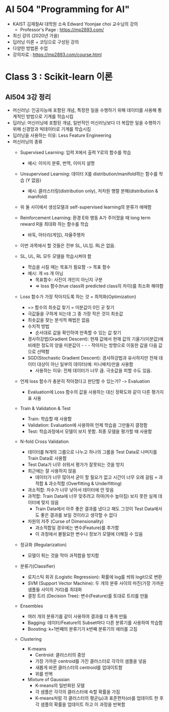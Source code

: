 # AI 504 "Programming for AI"
- KAIST 김재철AI 대학원 소속 Edward Yoonjae choi 교수님의 강의
    - Professor's Page : https://mp2893.com/
- 최신 강의 (2020년 가을)
- 딥러닝 이론 + 코딩으로 구성된 강의
- 다양한 방법론 수업
- 강의자료 : https://mp2893.com/course.html

# Class 3 : Scikit-learn 이론

## AI504 3강 정리
- 머신러닝: 인공지능에 포함된 개념, 특정한 일을 수행하기 위해 데이터를 사용해 통계적인 방법으로 기계를 학습시킴
- 딥러닝: 머신러닝에 포함된 개념, 일반적인 머신러닝보다 더 복잡한 일을 수행하기 위해 신경망과 빅데이터로 기계를 학습시킴
- 딥러닝을 사용하는 이유: Less Feature Engineering
- 머신러닝의 종류
    - Supervised Learning: 입력 X에서 출력 Y로의 함수를 학습
        - 예시: 이미지 분류, 번역, 이미지 설명
    - Unsupervised Learning: 데이터 X를 distribution/manifold하는 함수를 학습 (Y 없음)
    	- 예시: 클러스터링(distribution only), 저차원 행렬 분해(distribution & manifold)
    - 위 둘 사이에서 생성모델과 self-supervised learning의 분류가 애매함
    - Reinforcement Learning: 환경 E와 행동 A가 주어졌을 때 long term reward R을 최대화 하는 함수를 학습
        - 바둑, 아타리(게임), 자율주행차
    - 이번 과목에서 할 것들은 전부 SL, UL임. RL은 없음.
    - SL, UL, RL 모두 모델을 학습시켜야 함
    	- 학습을 시킬 때는 목표가 필요함 -> 목표 함수
    	- 예시: 개 vs 개 아님
    	    - 목표함수: 사진이 개인지 아닌지 구분
    	    - => loss 함수(true class와 predicted class의 차이)를 최소화 해야함
    - Loss 함수가 가장 작아지도록 하는 것 = 최적화(Optimization)
    	- => 함수의 최솟값 찾기 = 미분값이 0인 곳 찾기
    	- 극값들을 구하게 되는데 그 중 가장 작은 것이 최솟값
    	- 최솟값을 찾는 분석적 해법은 없음
    	- 수치적 방법
    	    - 순서대로 값을 확인하여 만족할 수 있는 값 찾기
    	- 경사하강법(Gradient Descent): 현재 값에서 현재 값의 기울기(미분값)에 비례한 정도의 양을 미분값이 - -  - 작아지는 방향으로 이동한 값을 다음 값으로 선택함
    	- SGD(Stochastic Gradient Descent): 경사하강법과 유사하지만 전체 데이터 대상이 아닌 일부의 데이터(예: 미니배치)만을 사용함
    	    - 사용하는 이유: 전체 데이터가 너무 큼. 극솟값을 피할 수도 있음.
    - 언제 loss 함수가 충분히 작아졌다고 판단할 수 있는가? -> Evaluation
    	- Evaluation에 Loss 함수의 값을 사용하는 대신 정확도와 같이 다른 평가지표 사용
    - Train & Validation & Test
    	- Train: 학습할 때 사용함
    	- Validation: Evaluation에 사용하여 언제 학습을 그만둘지 결정함
    	- Test: 학습과정에서 모델이 보지 못함. 최종 모델을 평가할 때 사용함
    - N-fold Cross Validation
    	- 데이터를 N개의 그룹으로 나누고 하나의 그룹을 Test Data로 나머지를 Train Data로 사용함
    	- Test Data가 너무 쉬워서 평가가 잘못되는 것을 방지
    	- 최근에는 잘 사용하지 않음
    	    - 데이터가 너무 많아서 굳이 할 필요가 없고 시간이 너무 오래 걸림
    = 과적합 & 과소적합 (Overfitting & Underfitting)
    	- 과소적합: 차수가 너무 낮아서 데이터에 안 맞음
    	- 과적합: Train Data에 너무 맞추려고 하여(차수 높아짐) 보지 못한 실제 데이터에 맞지 않음
    	    - Train Data에서 아주 좋은 결과를 냈다고 해도 그것이 Test Data에서도 좋은 결과를 보일 것이라고 생각할 수 없다
    	- 차원의 저주 (Curse of Dimensionality)
    	    - 과소적합일 경우에는 변수(Feature)를 추가함
    	    - 이 과정에서 불필요한 변수나 정보가 모델에 더해질 수 있음
    - 정규화 (Regularization)
    	- 모델이 튀는 것을 막아 과적합을 방지함

    - 분류기(Classifier)
    	- 로지스틱 회귀 (Logistic Regression): 확률에 log를 씌워 logit으로 변환
    	- SVM (Support Vector Machine): 두 개의 분류 사이의 마진(가장 가까운 샘플들 사이의 거리)를 최대화
    	- 결정 트리 (Decision Tree): 변수(Feature)를 토대로 트리를 만듦
    - Ensembles
    	- 여러 개의 분류기를 같이 사용하여 결과를 더 좋게 만듦
    	- Bagging: 데이터/Feature의 Subset마다 다른 분류기를 사용하여 학습함
    	- Boosting: k+1번째의 분류기가 k번째 분류기의 에러를 고침
    - Clustering
        - K-means
    	    - Centroid: 클러스터의 중앙
    	    - 가장 가까운 centroid를 가진 클러스터로 각각의 샘플을 넣음
        	- 새롭게 바뀐 클러스터의 centroid를 업데이트함
         	- 위를 반복
    	- Mixture of Gaussian
    	    - K-means의 일반화된 모델
    	    - 각 샘플은 각각의 클러스터에 속할 확률을 가짐
            - K-means처럼 각 클러스터의 평균(μ)과 표준편차(σ)를 업데이트 한 후 각 샘플의 확률을 업데이트 하고 이 과정을 반복함
